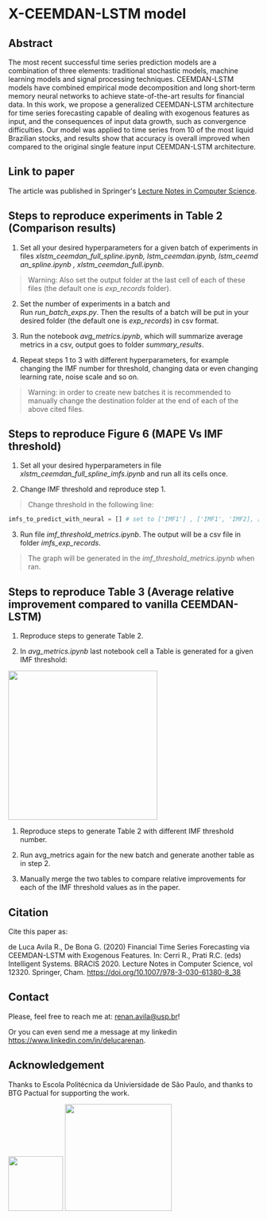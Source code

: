 # X-CEEMDAN-LSTM model

## Abstract

The most recent successful time series prediction models are a combination of three elements: traditional stochastic models, machine learning models and signal processing techniques. CEEMDAN-LSTM models have combined empirical mode decomposition and long short-term memory neural networks to achieve state-of-the-art results for financial data. In this work, we propose a generalized CEEMDAN-LSTM architecture for time series forecasting capable of dealing with exogenous features as input, and the consequences of input data growth, such as convergence difficulties. Our model was applied to time series from 10 of the most liquid Brazilian stocks, and results show that accuracy is overall improved when compared to the original single feature input CEEMDAN-LSTM architecture.

## Link to paper

The article was published in Springer's [Lecture Notes in Computer Science](https://link.springer.com/chapter/10.1007/978-3-030-61380-8_38).

## Steps to reproduce experiments in Table 2 (Comparison results)

1) Set all your desired hyperparameters for a given batch of experiments in files *xlstm_ceemdan_full_spline.ipynb, lstm_ceemdan.ipynb, lstm_ceemdan_spline.ipynb , xlstm_ceemdan_full.ipynb*.
> Warning: Also set the output folder at the last cell of each of these files (the default one is *exp_records* folder).

2) Set the number of experiments in a batch and Run *run_batch_exps.py*. Then the results of a batch will be put in your desired folder (the default one is *exp_records*) in csv format.

3) Run the notebook *avg_metrics.ipynb*, which will summarize average metrics in a csv, output goes to folder *summary_results*.

4) Repeat steps 1 to 3 with different hyperparameters, for example changing the IMF number for threshold, changing data or even changing learning rate, noise scale and so on.

> Warning: in order to create new batches it is recommended to manually change the destination folder at the end of each of the above cited files.

## Steps to reproduce Figure 6 (MAPE Vs IMF threshold)

1) Set all your desired hyperparameters in file *xlstm_ceemdan_full_spline_imfs.ipynb* and run all its cells once.

2) Change IMF threshold and reproduce step 1.

> Change threshold in the following line: 
```python
imfs_to_predict_with_neural = [] # set to ['IMF1'] , ['IMF1', 'IMF2], ['IMF1','IMF2','IMF3'] and so on
```

3) Run file *imf_threshold_metrics.ipynb*. The output will be a csv file in folder *imfs_exp_records*.

> The graph will be generated in the *imf_threshold_metrics.ipynb* when ran.

## Steps to reproduce Table 3 (Average relative improvement compared to vanilla CEEMDAN-LSTM)

1) Reproduce steps to generate Table 2.

2) In *avg_metrics.ipynb* last notebook cell a Table is generated for a given IMF threshold:

<img src="https://github.com/avilarenan/xlstmceemdan/blob/master/doc_images/table3_partial_imfthreshold.png" width="300">

1) Reproduce steps to generate Table 2 with different IMF threshold number.

2) Run avg_metrics again for the new batch and generate another table as in step 2.

3) Manually merge the two tables to compare relative improvements for each of the IMF threshold values as in the paper.

## Citation

Cite this paper as:

de Luca Avila R., De Bona G. (2020) Financial Time Series Forecasting via CEEMDAN-LSTM with Exogenous Features. In: Cerri R., Prati R.C. (eds) Intelligent Systems. BRACIS 2020. Lecture Notes in Computer Science, vol 12320. Springer, Cham. https://doi.org/10.1007/978-3-030-61380-8_38

## Contact

Please, feel free to reach me at: <renan.avila@usp.br>!

Or you can even send me a message at my linkedin <https://www.linkedin.com/in/delucarenan>.

## Acknowledgement

Thanks to Escola Politécnica da Univiersidade de São Paulo, and thanks to BTG Pactual for supporting the work.

<p float="left">
    <img src="https://github.com/avilarenan/xlstmceemdan/blob/master/doc_images/Logo-Escola-Polit%C3%A9cnica-Minerva_Logo-Escola-Polit%C3%A9cnica-Minerva-01-scaled.jpeg" width="110">
    <img src="https://github.com/avilarenan/xlstmceemdan/blob/master/doc_images/1200px-Btg-logo-blue.svg.png" width="215">
</p>